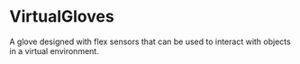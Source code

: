 # VirtualGloves
A glove designed with flex sensors that can be used to interact with objects in a virtual environment.
